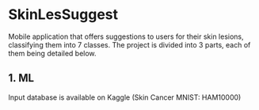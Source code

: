 # SkinLesSuggest
Mobile application that offers suggestions to users for their skin lesions, classifying them into 7 classes. The project is divided into 3 parts, each of them being detailed below.

## 1. ML
 Input database is available on Kaggle (Skin Cancer MNIST: HAM10000)
 
